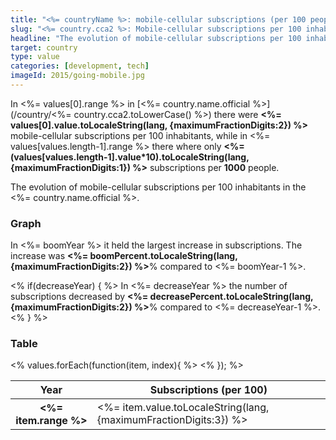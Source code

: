 ```yaml
---
title: "<%= countryName %>: mobile-cellular subscriptions (per 100 people)"
slug: "<%= country.cca2 %>: Mobile-cellular subscriptions per 100 inhabitants"
headline: "The evolution of mobile-cellular subscriptions per 100 inhabitants in the <%= country.name.official %>."
target: country
type: value
categories: [development, tech]
imageId: 2015/going-mobile.jpg
---
```


In <%= values[0].range %> in [<%= country.name.official %>](/country/<%= country.cca2.toLowerCase() %>) there were **<%= values[0].value.toLocaleString(lang, {maximumFractionDigits:2}) %>** mobile-cellular subscriptions per 100 inhabitants, while in <%= values[values.length-1].range %> there where only **<%= (values[values.length-1].value*10).toLocaleString(lang, {maximumFractionDigits:1}) %>** subscriptions per **1000** people.

The evolution of mobile-cellular subscriptions per 100 inhabitants in the <%= country.name.official %>.

### Graph

<div id="mobdel100-chart-<%= country.cca2 %>" class="article-chart chart-line"></div>

In <%= boomYear %> it held the largest increase in subscriptions. The increase was **<%= boomPercent.toLocaleString(lang, {maximumFractionDigits:2}) %>**% compared to <%= boomYear-1 %>.

<% if(decreaseYear) { %>
In <%= decreaseYear %> the number of subscriptions decreased by **<%= decreasePercent.toLocaleString(lang, {maximumFractionDigits:2}) %>**% compared to <%= decreaseYear-1 %>.
<% } %>

### Table

<table class="article-table cell-no">
<thead>
  <tr><th>Year</th><th>Subscriptions (per 100)</th></tr>
</thead>
<tbody>
  <% values.forEach(function(item, index){ %>
  <tr>
  <th><%= item.range %></th>
  <td><%= item.value.toLocaleString(lang, {maximumFractionDigits:3}) %></td>
  </tr>
  <% }); %>
</tbody>
</table>

<script>
(function(){
  var charts = window.articleCharts = <%= JSON.stringify(charts) %>;
})();
</script>
